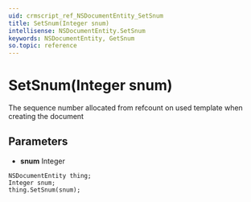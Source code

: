 ```yaml
---
uid: crmscript_ref_NSDocumentEntity_SetSnum
title: SetSnum(Integer snum)
intellisense: NSDocumentEntity.SetSnum
keywords: NSDocumentEntity, GetSnum
so.topic: reference
---
```


# SetSnum(Integer snum)

The sequence number allocated from refcount on used template when creating the document

## Parameters

* **snum** Integer

```crmscript
NSDocumentEntity thing;
Integer snum;
thing.SetSnum(snum);
```

